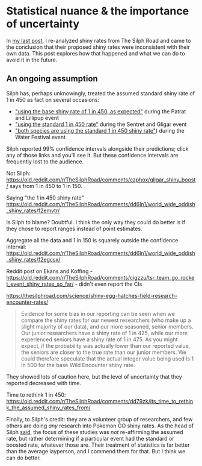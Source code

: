 <!-- imagedir: silph_images -->
<!-- date: 2019-10-17 -->
# Statistical nuance & the importance of uncertainty
In [my last post](silph.md), I re-analyzed shiny rates from The Silph Road and came to the conclusion that their proposed shiny rates were inconsistent with their own data. This post explores how that happened and what we can do to avoid it in the future.

## An ongoing assumption


Silph has, perhaps unknowingly, treated the assumed standard shiny rate of 1 in 450 as fact on several occasions:
 * ["using the base shiny rate of 1 in 450, as expected"](https://thesilphroad.com/science/quick-discovery/ultra-bonus-week-3-shiny-rates/) during the Patrat and Lillipup event
 * ["using the standard 1 in 450 rate"](https://thesilphroad.com/science/quick-discovery/johto-journey-sentret-gligar-shiny-rates/) during the Sentret and Gligar event
 * ["both species are using the standard 1 in 450 shiny rate"](https://thesilphroad.com/science/quick-discovery/water-festival-2019-barboach-and-carvanha-shiny-rates/)) during the Water Festival event

Silph reported 99% confidence intervals alongside their predictions; click any of those links and you'll see it. But these confidence intervals are frequently lost to the audience.

Not Silph: https://old.reddit.com/r/TheSilphRoad/comments/czphox/gligar_shiny_boost/ says from 1 in 450 to 1 in 150.

Saying "the 1 in 450 shiny rate" https://old.reddit.com/r/TheSilphRoad/comments/dd6ln1/world_wide_oddish_shiny_rates/f2emvtr/

Is Silph to blame? Doubtful. I think the only way they could do better is if they chose to report ranges instead of point estimates.

Aggregate all the data and 1 in 150 is squarely outside the confidence interval: https://old.reddit.com/r/TheSilphRoad/comments/dd6ln1/world_wide_oddish_shiny_rates/f2egcsx/

Reddit post on Ekans and Koffing - https://old.reddit.com/r/TheSilphRoad/comments/cigzzu/tsr_team_go_rocket_event_shiny_rates_so_far/ - didn't even report the CIs


https://thesilphroad.com/science/shiny-egg-hatches-field-research-encounter-rates/
> Evidence for some bias in our reporting can be seen when we compare the shiny rates for our newest researchers (who make up a slight majority of our data), and our more seasoned, senior members. Our junior researchers have a shiny rate of 1 in 425, while our more experienced seniors have a shiny rate of 1 in 475. As you might expect, if the probability was actually lower than our reported value, the seniors are closer to the true rate than our junior members. We could therefore speculate that the actual integer value being used is 1 in 500 for the base Wild Encounter shiny rate.

They showed lots of caution here, but the level of uncertainty that they reported decreased with time.


Time to rethink 1 in 450: https://old.reddit.com/r/TheSilphRoad/comments/dd79zk/its_time_to_rethink_the_assumed_shiny_rates_from/



Finally, to Silph's credit: they are a volunteer group of researchers, and few others are doing *any* research into Pokemon GO shiny rates. As the head of Silph [said](https://old.reddit.com/r/TheSilphRoad/comments/dd79zk/its_time_to_rethink_the_assumed_shiny_rates_from/f2esyq8/), the focus of these studies was *not* re-affirming the assumed rate, but rather determining if a particular event had the standard or boosted rate, whatever those are. Their treatment of statistics is far better than the average layperson, and I commend them for that. But I think we can do better.
